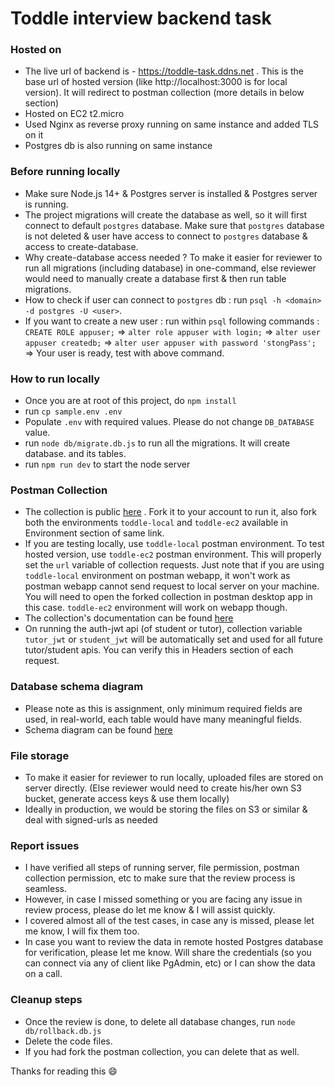 # Toddle interview backend task

### Hosted on

-   The live url of backend is - https://toddle-task.ddns.net . This is the base url of hosted version (like http://localhost:3000 is for local version). It will redirect to postman collection (more details in below section)
-   Hosted on EC2 t2.micro
-   Used Nginx as reverse proxy running on same instance and added TLS on it
-   Postgres db is also running on same instance

### Before running locally

-   Make sure Node.js 14+ & Postgres server is installed & Postgres server is running.
-   The project migrations will create the database as well, so it will first connect to default `postgres` database. Make sure that `postgres` database is not deleted & user have access to connect to `postgres` database & access to create-database.
-   Why create-database access needed ? To make it easier for reviewer to run all migrations (including database) in one-command, else reviewer would need to manually create a database first & then run table migrations.
-   How to check if user can connect to `postgres` db : run `psql -h <domain> -d postgres -U <user>`.
-   If you want to create a new user : run within `psql` following commands : `CREATE ROLE appuser;` => `alter role appuser with login;` => `alter user appuser createdb;` => `alter user appuser with password 'stongPass';` => Your user is ready, test with above command.

### How to run locally

-   Once you are at root of this project, do `npm install`
-   run `cp sample.env .env`
-   Populate `.env` with required values. Please do not change `DB_DATABASE` value.
-   run `node db/migrate.db.js` to run all the migrations. It will create database. and its tables.
-   run `npm run dev` to start the node server

### Postman Collection

-   The collection is public [here](https://www.postman.com/ym-356609/workspace/ym-team/collection/16305790-832c639b-bd7a-4e8d-ae20-4caa83107411?action=share&creator=16305790) . Fork it to your account to run it, also fork both the environments `toddle-local` and `toddle-ec2` available in Environment section of same link.
-   If you are testing locally, use `toddle-local` postman environment. To test hosted version, use `toddle-ec2` postman environment. This will properly set the `url` variable of collection requests. Just note that if you are using `toddle-local` environment on postman webapp, it won't work as postman webapp cannot send request to local server on your machine. You will need to open the forked collection in postman desktop app in this case. `toddle-ec2` environment will work on webapp though.
-   The collection's documentation can be found [here](https://www.postman.com/ym-356609/workspace/ym-team/documentation/16305790-832c639b-bd7a-4e8d-ae20-4caa83107411)
-   On running the auth-jwt api (of student or tutor), collection variable `tutor_jwt` or `student_jwt` will be automatically set and used for all future tutor/student apis. You can verify this in Headers section of each request.

### Database schema diagram

-   Please note as this is assignment, only minimum required fields are used, in real-world, each table would have many meaningful fields.
-   Schema diagram can be found [here](https://drive.google.com/file/d/1fnWHnXkUHoHBziLjimchd73du1tU--5G/view)

### File storage

-   To make it easier for reviewer to run locally, uploaded files are stored on server directly. (Else reviewer would need to create his/her own S3 bucket, generate access keys & use them locally)
-   Ideally in production, we would be storing the files on S3 or similar & deal with signed-urls as needed

### Report issues

-   I have verified all steps of running server, file permission, postman collection permission, etc to make sure that the review process is seamless.
-   However, in case I missed something or you are facing any issue in review process, please do let me know & I will assist quickly.
-   I covered almost all of the test cases, in case any is missed, please let me know, I will fix them too.
-   In case you want to review the data in remote hosted Postgres database for verification, please let me know. Will share the credentials (so you can connect via any of client like PgAdmin, etc) or I can show the data on a call.

### Cleanup steps

-   Once the review is done, to delete all database changes, run `node db/rollback.db.js`
-   Delete the code files.
-   If you had fork the postman collection, you can delete that as well.

Thanks for reading this 😄
